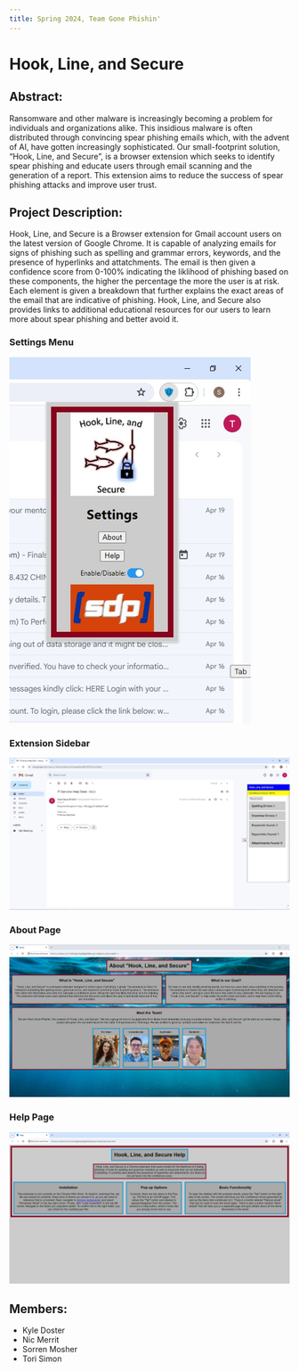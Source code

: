 ```yaml
---
title: Spring 2024, Team Gone Phishin'
---
```

# Hook, Line, and Secure

## Abstract:
Ransomware and other malware is increasingly becoming a problem for individuals and organizations alike. This insidious malware is often distributed through convincing spear phishing emails which, with the advent of AI, have gotten increasingly sophisticated. Our small-footprint solution, “Hook, Line, and Secure”, is a browser extension which seeks to identify spear phishing and educate users through email scanning and the generation of a report. This extension aims to reduce the success of spear phishing attacks and improve user trust.

## Project Description:
Hook, Line, and Secure is a Browser extension for Gmail account users on the latest version of Google Chrome. It is capable of analyzing emails for signs of phishing such as spelling and grammar errors, keywords, and the presence of hyperlinks and attatchments. The email is then given a confidence score from 0-100% indicating the liklihood of phishing based on these components, the higher the percentage the more the user is at risk. Each element is given a breakdown that further explains the exact areas of the email that are indicative of phishing. Hook, Line, and Secure also provides links to additional educational resources for our users to learn more about spear phishing and better avoid it.

### Settings Menu
![Settings Menu](settings-menu.JPG)

### Extension Sidebar
![Sidebar](sidebar.JPG)

### About Page
![About Page](about-page.JPG)

### Help Page
![Help Page](help-page.JPG)

## Members:
 - Kyle Doster
 - Nic Merrit
 - Sorren Mosher
 - Tori Simon
